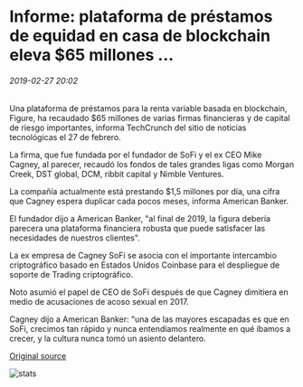 # Informe: plataforma de préstamos de equidad en casa de blockchain eleva $65 millones ...

###### 2019-02-27 20:02

Una plataforma de préstamos para la renta variable basada en blockchain, Figure, ha recaudado $65 millones de varias firmas financieras y de capital de riesgo importantes, informa TechCrunch del sitio de noticias tecnológicas el 27 de febrero.

La firma, que fue fundada por el fundador de SoFi y el ex CEO Mike Cagney, al parecer, recaudó los fondos de tales grandes ligas como Morgan Creek, DST global, DCM, ribbit capital y Nimble Ventures.

La compañía actualmente está prestando $1,5 millones por día, una cifra que Cagney espera duplicar cada pocos meses, informa American Banker.

El fundador dijo a American Banker, "al final de 2019, la figura debería parecera una plataforma financiera robusta que puede satisfacer las necesidades de nuestros clientes".

La ex empresa de Cagney SoFi se asocia con el importante intercambio criptográfico basado en Estados Unidos Coinbase para el despliegue de soporte de Trading criptográfico.

Noto asumió el papel de CEO de SoFi después de que Cagney dimitiera en medio de acusaciones de acoso sexual en 2017.

Cagney dijo a American Banker: "una de las mayores escapadas es que en SoFi, crecimos tan rápido y nunca entendíamos realmente en qué íbamos a crecer, y la cultura nunca tomó un asiento delantero.

[Original source](https://cointelegraph.com/news/report-blockchain-home-equity-loan-platform-raises-65-million)

![stats](https://c.statcounter.com/11760860/0/a89fa40b/1/ "stats")